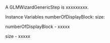 A GLMWizardGenericStep is xxxxxxxxx.Instance Variables	numberOfDisplayBlock:		<Object>	size:		<Object>numberOfDisplayBlock	- xxxxxsize	- xxxxx
